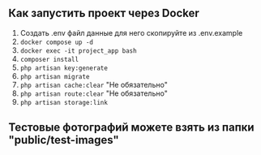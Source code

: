 ## Как запустить проект через Docker
<ol>
    <li>Создать .env файл данные для него скопируйте из .env.example</li>
    <li><code>docker compose up -d</code></li>
    <li><code>docker exec -it project_app bash</code></li>
    <li><code>composer install</code></li>
    <li><code>php artisan key:generate</code></li>
    <li><code>php artisan migrate</code></li>
    <li><code>php artisan cache:clear</code> "Не обязательно"</li>
    <li><code>php artisan route:clear</code>  "Не обязательно"</li>
    <li><code>php artisan storage:link</code></li>

</ol>

## Тестовые фотографий можете взять из папки "public/test-images"